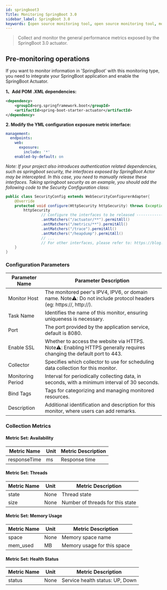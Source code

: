 ```yaml
---
id: springboot3  
Title: Monitoring SpringBoot 3.0      
sidebar_label: SpringBoot 3.0
keywords: [open source monitoring tool, open source monitoring tool, monitoring springboot3 metrics]
---
```


> Collect and monitor the general performance metrics exposed by the SpringBoot 3.0 actuator.

## Pre-monitoring operations

If you want to monitor information in 'SpringBoot' with this monitoring type, you need to integrate your SpringBoot application and enable the SpringBoot Actuator.

**1、Add POM .XML dependencies:**

```xml
<dependency>
    <groupId>org.springframework.boot</groupId>
    <artifactId>spring-boot-starter-actuator</artifactId>
</dependency>
```

**2. Modify the YML configuration exposure metric interface:**

```yaml
management:
  endpoints:
    web:
      exposure:
        include: '*'
    enabled-by-default: on
```

*Note: If your project also introduces authentication related dependencies, such as springboot security, the interfaces exposed by SpringBoot Actor may be intercepted. In this case, you need to manually release these interfaces. Taking springboot security as an example, you should add the following code to the Security Configuration class:*

```java
public class SecurityConfig extends WebSecurityConfigurerAdapter{
    @Override
    protected void configure(HttpSecurity httpSecurity) throws Exception{
        httpSecurity
                // Configure the interfaces to be released -----------------------------------
                .antMatchers("/actuator/**").permitAll()
                .antMatchers("/metrics/**").permitAll()
                .antMatchers("/trace").permitAll()
                .antMatchers("/heapdump").permitAll()
                // ...
                // For other interfaces, please refer to: https://blog.csdn.net/JHIII/article/details/126601858 -----------------------------------
    }
}
```

### Configuration Parameters

| Parameter Name    | Parameter Description                                                                                                |
|-------------------|----------------------------------------------------------------------------------------------------------------------|
| Monitor Host      | The monitored peer's IPV4, IPV6, or domain name. Note⚠️: Do not include protocol headers (eg: https://, http://).    |
| Task Name         | Identifies the name of this monitor, ensuring uniqueness is necessary.                                               |
| Port              | The port provided by the application service, default is 8080.                                                       |
| Enable SSL        | Whether to access the website via HTTPS. Note⚠️: Enabling HTTPS generally requires changing the default port to 443. |
| Collector         | Specifies which collector to use for scheduling data collection for this monitor.                                    |
| Monitoring Period | Interval for periodically collecting data, in seconds, with a minimum interval of 30 seconds.                        |
| Bind Tags         | Tags for categorizing and managing monitored resources.                                                              |
| Description       | Additional identification and description for this monitor, where users can add remarks.                             |

### Collection Metrics

#### Metric Set: Availability
| Metric Name  | Unit | Metric Description |
|--------------|------|--------------------|
| responseTime | ms   | Response time      |

#### Metric Set: Threads
| Metric Name | Unit | Metric Description               |
|-------------|------|----------------------------------|
| state       | None | Thread state                     |
| size        | None | Number of threads for this state |

#### Metric Set: Memory Usage
| Metric Name | Unit | Metric Description          |
|-------------|------|-----------------------------|
| space       | None | Memory space name           |
| mem_used    | MB   | Memory usage for this space |

#### Metric Set: Health Status
| Metric Name | Unit | Metric Description              |
|-------------|------|---------------------------------|
| status      | None | Service health status: UP, Down |
